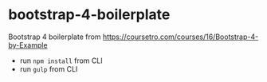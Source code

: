 # bootstrap-4-boilerplate
Bootstrap 4 boilerplate from https://coursetro.com/courses/16/Bootstrap-4-by-Example

* run `npm install` from CLI
* run `gulp` from CLI
